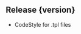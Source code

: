 ## Release {version}

- CodeStyle for .tpl files


<!-- Generated automatically by release-zesk.sh, beware editing! -->
